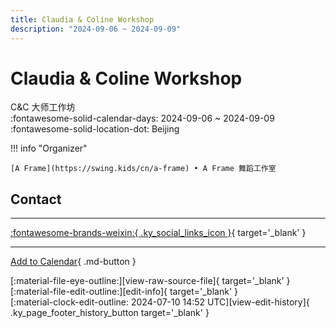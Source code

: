 ```yaml
---
title: Claudia & Coline Workshop
description: "2024-09-06 ~ 2024-09-09"
---
```


# Claudia & Coline Workshop 

C&C 大师工作坊  
:fontawesome-solid-calendar-days: 2024-09-06 ~ 2024-09-09  
:fontawesome-solid-location-dot: Beijing  

!!! info "Organizer"

    [A Frame](https://swing.kids/cn/a-frame) • A Frame 舞蹈工作室  

## Contact


---

 [:fontawesome-brands-weixin:{ .ky_social_links_icon }](https://mp.weixin.qq.com/s/sejIHbMSvxjj8KUrgikaYw){ target='_blank' }

---

[Add to Calendar](https://swing.news/ics/en/2024/cn/claudia-n-coline-workshop-2024.ics){ .md-button }

<div class="ky_page_footer" markdown>
<div class="ky_page_footer_trailing" markdown="span">
[:material-file-eye-outline:][view-raw-source-file]{ target='_blank' }
[:material-file-edit-outline:][edit-info]{ target='_blank' }
</div>
<div class="ky_page_footer_leading" markdown="span">
[:material-clock-edit-outline: 2024-07-10 14:52 UTC][view-edit-history]{ .ky_page_footer_history_button target='_blank' }
</div>
</div>

[view-raw-source-file]: https://github.com/swingdance/events/blob/main/2024/cn/claudia-n-coline-workshop-2024.json "View Raw Source File"
[edit-info]: https://github.com/swingdance/events/issues/new?assignees=&labels=update+event&projects=&template=03-update_entity.yml&title=%5B2024%2Fcn%5D%20Claudia%20%26%20Coline%20Workshop&region=cn&year=2024&id=claudia-n-coline-workshop-2024&name=Claudia%20%26%20Coline%20Workshop&org_id=a-frame "Edit Info"

[view-edit-history]: https://github.com/swingdance/events/commits/main/2024/cn/claudia-n-coline-workshop-2024.json "View Edit History"

